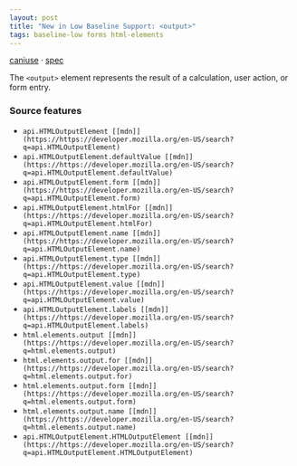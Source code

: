 ```yaml
---
layout: post
title: "New in Low Baseline Support: <output>"
tags: baseline-low forms html-elements
---
```


[caniuse](https://caniuse.com/?search=output) · [spec](https://html.spec.whatwg.org/multipage/form-elements.html#the-output-element)

The `<output>` element represents the result of a calculation, user action, or form entry.

### Source features

- ``api.HTMLOutputElement [[mdn]](https://https://developer.mozilla.org/en-US/search?q=api.HTMLOutputElement)``
- ``api.HTMLOutputElement.defaultValue [[mdn]](https://https://developer.mozilla.org/en-US/search?q=api.HTMLOutputElement.defaultValue)``
- ``api.HTMLOutputElement.form [[mdn]](https://https://developer.mozilla.org/en-US/search?q=api.HTMLOutputElement.form)``
- ``api.HTMLOutputElement.htmlFor [[mdn]](https://https://developer.mozilla.org/en-US/search?q=api.HTMLOutputElement.htmlFor)``
- ``api.HTMLOutputElement.name [[mdn]](https://https://developer.mozilla.org/en-US/search?q=api.HTMLOutputElement.name)``
- ``api.HTMLOutputElement.type [[mdn]](https://https://developer.mozilla.org/en-US/search?q=api.HTMLOutputElement.type)``
- ``api.HTMLOutputElement.value [[mdn]](https://https://developer.mozilla.org/en-US/search?q=api.HTMLOutputElement.value)``
- ``api.HTMLOutputElement.labels [[mdn]](https://https://developer.mozilla.org/en-US/search?q=api.HTMLOutputElement.labels)``
- ``html.elements.output [[mdn]](https://https://developer.mozilla.org/en-US/search?q=html.elements.output)``
- ``html.elements.output.for [[mdn]](https://https://developer.mozilla.org/en-US/search?q=html.elements.output.for)``
- ``html.elements.output.form [[mdn]](https://https://developer.mozilla.org/en-US/search?q=html.elements.output.form)``
- ``html.elements.output.name [[mdn]](https://https://developer.mozilla.org/en-US/search?q=html.elements.output.name)``
- ``api.HTMLOutputElement.HTMLOutputElement [[mdn]](https://https://developer.mozilla.org/en-US/search?q=api.HTMLOutputElement.HTMLOutputElement)``
